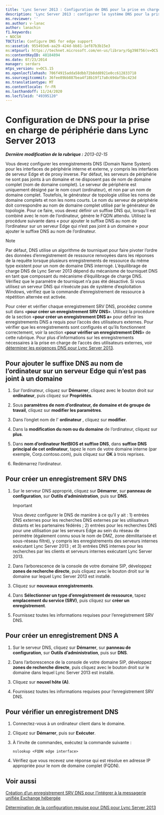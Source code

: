 ```yaml
---
title: 'Lync Server 2013 : Configuration de DNS pour la prise en charge de périphérie'
description: 'Lync Server 2013 : configurer le système DNS pour la prise en charge de Edge.'
ms.reviewer: ''
ms.author: v-lanac
author: lanachin
f1.keywords:
- NOCSH
TOCTitle: Configure DNS for edge support
ms:assetid: 955493e6-aa29-424d-bb81-1ef87b3b15e3
ms:mtpsurl: https://technet.microsoft.com/en-us/library/Gg398756(v=OCS.15)
ms:contentKeyID: 48184894
ms.date: 07/23/2014
manager: serdars
mtps_version: v=OCS.15
ms.openlocfilehash: 706f4915adda58dbb72b8dd8921e0cc612833718
ms.sourcegitcommit: 36fee89bb887bea4f18b19f17a8c69daf5bc423d
ms.translationtype: MT
ms.contentlocale: fr-FR
ms.lasthandoff: 11/24/2020
ms.locfileid: "49395120"
---
```

# <a name="configure-dns-for-edge-support-in-lync-server-2013"></a>Configuration de DNS pour la prise en charge de périphérie dans Lync Server 2013

<div data-xmlns="http://www.w3.org/1999/xhtml">

<div class="topic" data-xmlns="http://www.w3.org/1999/xhtml" data-msxsl="urn:schemas-microsoft-com:xslt" data-cs="https://msdn.microsoft.com/">

<div data-asp="https://msdn2.microsoft.com/asp">



</div>

<div id="mainSection">

<div id="mainBody">

<span> </span>

_**Dernière modification de la rubrique :** 2013-02-15_

Vous devez configurer les enregistrements DNS (Domain Name System) pour les interfaces de périphérie interne et externe, y compris les interfaces de serveur Edge et de proxy inverse. Par défaut, les serveurs de périphérie ne sont pas joints à un domaine et ne disposent pas de nom de domaine complet (nom de domaine complet). Le serveur de périphérie est uniquement désigné par le nom court (ordinateur), et non par un nom de domaine complet. Toutefois, le générateur de topologie utilise les noms de domaine complets et non les noms courts. Le nom du serveur de périphérie doit correspondre au nom de domaine complet utilisé par le générateur de topologie. Pour ce faire, vous devez définir un suffixe DNS qui, lorsqu’il est combiné avec le nom de l’ordinateur, génère le FQDN attendu. Utilisez la procédure suivante dans « pour ajouter le suffixe DNS au nom de l’ordinateur sur un serveur Edge qui n’est pas joint à un domaine » pour ajouter le suffixe DNS au nom de l’ordinateur.

<div>


> [!NOTE]  
> Par défaut, DNS utilise un algorithme de tourniquet pour faire pivoter l’ordre des données d’enregistrement de ressource renvoyées dans les réponses de la requête lorsque plusieurs enregistrements de ressource du même type existent pour un nom de domaine DNS interrogé. L’équilibrage de charge DNS de Lync Server 2013 dépend du mécanisme de tourniquet DNS en tant que composant du mécanisme d’équilibrage de charge DNS. Vérifiez que le paramètre de tourniquet n’a pas été désactivé. Si vous utilisez un serveur DNS qui n’exécute pas de système d’exploitation Windows, vérifiez que la commande d’enregistrement de ressource à répétition alternée est activée.



</div>

Pour créer et vérifier chaque enregistrement SRV DNS, procédez comme suit dans «**pour créer un enregistrement SRV DNS**». Utilisez la procédure de la section «**pour créer un enregistrement DNS a**» pour définir les enregistrements DNS a requis pour l’accès des utilisateurs externes. Pour vérifier que les enregistrements sont configurés et qu’ils fonctionnent correctement, voir la section «**pour vérifier un enregistrement DNS**» de cette rubrique. Pour plus d’informations sur les enregistrements nécessaires à la prise en charge de l’accès des utilisateurs externes, voir [déterminer les exigences DNS pour Lync Server 2013](lync-server-2013-determine-dns-requirements.md).

<div>

## <a name="to-add-the-dns-suffix-to-the-computer-name-on-an-edge-server-that-is-not-joined-to-a-domain"></a>Pour ajouter le suffixe DNS au nom de l’ordinateur sur un serveur Edge qui n’est pas joint à un domaine

1.  Sur l’ordinateur, cliquez sur **Démarrer**, cliquez avec le bouton droit sur **ordinateur**, puis cliquez sur **Propriétés**.

2.  Sous **paramètres de nom d’ordinateur, de domaine et de groupe de travail**, cliquez sur **modifier les paramètres**.

3.  Dans l’onglet nom de l' **ordinateur** , cliquez sur **modifier**.

4.  Dans la **modification du nom ou du domaine** de l’ordinateur, cliquez sur **plus**.

5.  Dans **nom d’ordinateur NetBIOS et suffixe DNS**, dans **suffixe DNS principal de cet ordinateur**, tapez le nom de votre domaine interne (par exemple, Corp.contoso.com), puis cliquez sur **OK** à trois reprises.

6.  Redémarrez l’ordinateur.

</div>

<div>

## <a name="to-create-a-dns-srv-record"></a>Pour créer un enregistrement SRV DNS

1.  Sur le serveur DNS approprié, cliquez sur **Démarrer**, sur **panneau de configuration**, sur **Outils d’administration**, puis sur **DNS**.
    
    <div>
    

    > [!IMPORTANT]  
    > Vous devez configurer le DNS de manière à ce qu’il y ait : 1) entrées DNS externes pour les recherches DNS externes par les utilisateurs distants et les partenaires fédérés ; 2) entrées pour les recherches DNS pour une utilisation par les serveurs Edge au sein du réseau de périmètre (également connu sous le nom de DMZ, zone démilitarisée et sous-réseau filtré), y compris les enregistrements des serveurs internes exécutant Lync Server 2013 ; et 3) entrées DNS internes pour les recherches par les clients et serveurs internes exécutant Lync Server 2013.

    
    </div>

2.  Dans l’arborescence de la console de votre domaine SIP, développez **zones de recherche directe**, puis cliquez avec le bouton droit sur le domaine sur lequel Lync Server 2013 est installé.

3.  Cliquez sur **nouveaux enregistrements**.

4.  Dans **Sélectionner un type d’enregistrement de ressource**, tapez **emplacement du service (SRV)**, puis cliquez sur **créer un enregistrement**.

5.  Fournissez toutes les informations requises pour l’enregistrement SRV DNS.

</div>

<div>

## <a name="to-create-a-dns-a-record"></a>Pour créer un enregistrement DNS A

1.  Sur le serveur DNS, cliquez sur **Démarrer**, sur **panneau de configuration**, sur **Outils d’administration**, puis sur **DNS**.

2.  Dans l’arborescence de la console de votre domaine SIP, développez **zones de recherche directe**, puis cliquez avec le bouton droit sur le domaine dans lequel Lync Server 2013 est installé.

3.  Cliquez sur **nouvel hôte (A)**.

4.  Fournissez toutes les informations requises pour l’enregistrement SRV DNS.

</div>

<div>

## <a name="to-verify-a-dns-record"></a>Pour vérifier un enregistrement DNS

1.  Connectez-vous à un ordinateur client dans le domaine.

2.  Cliquez sur **Démarrer**, puis sur **Exécuter**.

3.  À l’invite de commandes, exécutez la commande suivante :
    
        nslookup <FQDN edge interface>

4.  Vérifiez que vous recevez une réponse qui est résolue en adresse IP appropriée pour le nom de domaine complet (FQDN).

</div>

<div>

## <a name="see-also"></a>Voir aussi


[Création d’un enregistrement SRV DNS pour l’intégrer à la messagerie unifiée Exchange hébergée](lync-server-2013-create-a-dns-srv-record-for-integration-with-hosted-exchange-um.md)  


[Détermination de la configuration requise pour DNS pour Lync Server 2013](lync-server-2013-determine-dns-requirements.md)  
  

</div>

</div>

<span> </span>

</div>

</div>

</div>

